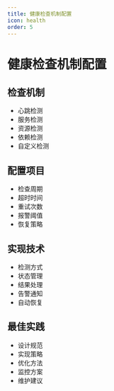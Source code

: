```yaml
---
title: 健康检查机制配置
icon: health
order: 5
---
```


# 健康检查机制配置

## 检查机制
- 心跳检测
- 服务检测
- 资源检测
- 依赖检测
- 自定义检测

## 配置项目
- 检查周期
- 超时时间
- 重试次数
- 报警阈值
- 恢复策略

## 实现技术
- 检测方式
- 状态管理
- 结果处理
- 告警通知
- 自动恢复

## 最佳实践
- 设计规范
- 实现策略
- 优化方法
- 监控方案
- 维护建议
